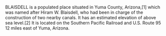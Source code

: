 BLAISDELL is a populated place situated in Yuma County, Arizona,[1] which was named after Hiram W. Blaisdell, who had been in charge of the construction of two nearby canals. It has an estimated elevation of above sea level.[2] It is located on the Southern Pacific Railroad and U.S. Route 95 12 miles east of Yuma, Arizona.
